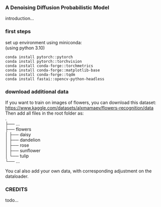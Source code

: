 ### A Denoising Diffusion Probabilistic Model

introduction...

### first steps
set up environment using miniconda: <br/>
(using python 3.10)
```
conda install pytorch::pytorch
conda install pytorch::torchvision
conda install conda-forge::torchmetrics
conda install conda-forge::matplotlib-base
conda install conda-forge::tqdm
conda install fastai::opencv-python-headless
```

### download additional data

If you want to train on images of flowers, you can download this dataset: <br/>
https://www.kaggle.com/datasets/alxmamaev/flowers-recognition/data <br/>
Then add all files in the root folder as:<br/>
.<br/>
├── ...<br/>
├── flowers               
│   ├── daisy <br/>
│   ├── dandelion   
│   ├── rose <br/>
│   ├── sunflower <br/>
│   └── tulip              
└── ...

You cal also add your own data, with corresponding adjustment on the dataloader.


### CREDITS
todo...
